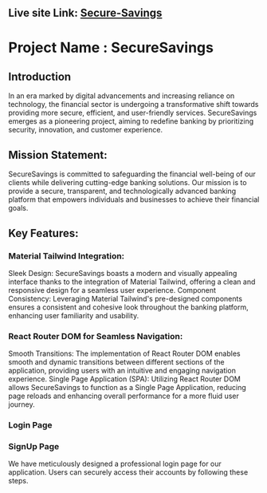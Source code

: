 ## Live site Link: [Secure-Savings](https://secure-savings-delta.vercel.app)

# Project Name : SecureSavings

## Introduction
In an era marked by digital advancements and increasing reliance on technology, the financial sector is undergoing a transformative shift towards providing more secure, efficient, and user-friendly services. SecureSavings emerges as a pioneering project, aiming to redefine banking by prioritizing security, innovation, and customer experience.

## Mission Statement:
SecureSavings is committed to safeguarding the financial well-being of our clients while delivering cutting-edge banking solutions. Our mission is to provide a secure, transparent, and technologically advanced banking platform that empowers individuals and businesses to achieve their financial goals.

## Key Features:

### Material Tailwind Integration:
Sleek Design: SecureSavings boasts a modern and visually appealing interface thanks to the integration of Material Tailwind, offering a clean and responsive design for a seamless user experience.
Component Consistency: Leveraging Material Tailwind's pre-designed components ensures a consistent and cohesive look throughout the banking platform, enhancing user familiarity and usability.

### React Router DOM for Seamless Navigation:
Smooth Transitions: The implementation of React Router DOM enables smooth and dynamic transitions between different sections of the application, providing users with an intuitive and engaging navigation experience.
Single Page Application (SPA): Utilizing React Router DOM allows SecureSavings to function as a Single Page Application, reducing page reloads and enhancing overall performance for a more fluid user journey.

### Login Page
### SignUp Page

We have meticulously designed a professional login page for our application. Users can securely access their accounts by following these steps.
